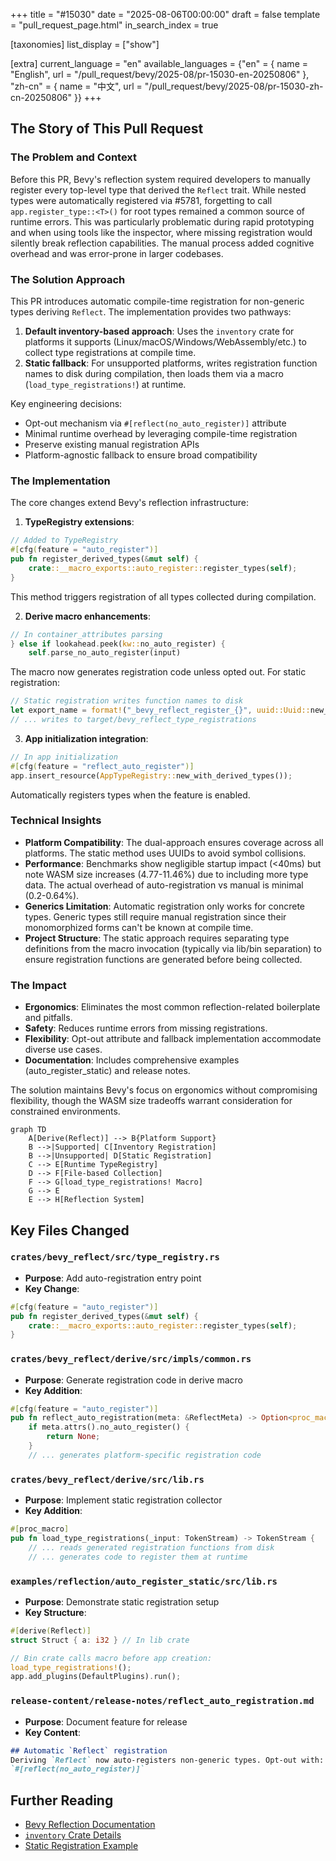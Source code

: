 +++
title = "#15030"
date = "2025-08-06T00:00:00"
draft = false
template = "pull_request_page.html"
in_search_index = true

[taxonomies]
list_display = ["show"]

[extra]
current_language = "en"
available_languages = {"en" = { name = "English", url = "/pull_request/bevy/2025-08/pr-15030-en-20250806" }, "zh-cn" = { name = "中文", url = "/pull_request/bevy/2025-08/pr-15030-zh-cn-20250806" }}
+++

## The Story of This Pull Request

### The Problem and Context
Before this PR, Bevy's reflection system required developers to manually register every top-level type that derived the `Reflect` trait. While nested types were automatically registered via #5781, forgetting to call `app.register_type::<T>()` for root types remained a common source of runtime errors. This was particularly problematic during rapid prototyping and when using tools like the inspector, where missing registration would silently break reflection capabilities. The manual process added cognitive overhead and was error-prone in larger codebases.

### The Solution Approach
This PR introduces automatic compile-time registration for non-generic types deriving `Reflect`. The implementation provides two pathways:
1. **Default inventory-based approach**: Uses the `inventory` crate for platforms it supports (Linux/macOS/Windows/WebAssembly/etc.) to collect type registrations at compile time.
2. **Static fallback**: For unsupported platforms, writes registration function names to disk during compilation, then loads them via a macro (`load_type_registrations!`) at runtime.

Key engineering decisions:
- Opt-out mechanism via `#[reflect(no_auto_register)]` attribute
- Minimal runtime overhead by leveraging compile-time registration
- Preserve existing manual registration APIs
- Platform-agnostic fallback to ensure broad compatibility

### The Implementation
The core changes extend Bevy's reflection infrastructure:

1. **TypeRegistry extensions**:
```rust
// Added to TypeRegistry
#[cfg(feature = "auto_register")]
pub fn register_derived_types(&mut self) {
    crate::__macro_exports::auto_register::register_types(self);
}
```
This method triggers registration of all types collected during compilation.

2. **Derive macro enhancements**:
```rust
// In container_attributes parsing
} else if lookahead.peek(kw::no_auto_register) {
    self.parse_no_auto_register(input)
```
The macro now generates registration code unless opted out. For static registration:
```rust
// Static registration writes function names to disk
let export_name = format!("_bevy_reflect_register_{}", uuid::Uuid::new_v4().as_u128());
// ... writes to target/bevy_reflect_type_registrations
```

3. **App initialization integration**:
```rust
// In app initialization
#[cfg(feature = "reflect_auto_register")]
app.insert_resource(AppTypeRegistry::new_with_derived_types());
```
Automatically registers types when the feature is enabled.

### Technical Insights
- **Platform Compatibility**: The dual-approach ensures coverage across all platforms. The static method uses UUIDs to avoid symbol collisions.
- **Performance**: Benchmarks show negligible startup impact (<40ms) but note WASM size increases (4.77-11.46%) due to including more type data. The actual overhead of auto-registration vs manual is minimal (0.2-0.64%).
- **Generics Limitation**: Automatic registration only works for concrete types. Generic types still require manual registration since their monomorphized forms can't be known at compile time.
- **Project Structure**: The static approach requires separating type definitions from the macro invocation (typically via lib/bin separation) to ensure registration functions are generated before being collected.

### The Impact
- **Ergonomics**: Eliminates the most common reflection-related boilerplate and pitfalls.
- **Safety**: Reduces runtime errors from missing registrations.
- **Flexibility**: Opt-out attribute and fallback implementation accommodate diverse use cases.
- **Documentation**: Includes comprehensive examples (auto_register_static) and release notes.

The solution maintains Bevy's focus on ergonomics without compromising flexibility, though the WASM size tradeoffs warrant consideration for constrained environments.

```mermaid
graph TD
    A[Derive(Reflect)] --> B{Platform Support}
    B -->|Supported| C[Inventory Registration]
    B -->|Unsupported| D[Static Registration]
    C --> E[Runtime TypeRegistry]
    D --> F[File-based Collection]
    F --> G[load_type_registrations! Macro]
    G --> E
    E --> H[Reflection System]
```

## Key Files Changed

### `crates/bevy_reflect/src/type_registry.rs`
- **Purpose**: Add auto-registration entry point
- **Key Change**:
```rust
#[cfg(feature = "auto_register")]
pub fn register_derived_types(&mut self) {
    crate::__macro_exports::auto_register::register_types(self);
}
```

### `crates/bevy_reflect/derive/src/impls/common.rs`
- **Purpose**: Generate registration code in derive macro
- **Key Addition**:
```rust
#[cfg(feature = "auto_register")]
pub fn reflect_auto_registration(meta: &ReflectMeta) -> Option<proc_macro2::TokenStream> {
    if meta.attrs().no_auto_register() {
        return None;
    }
    // ... generates platform-specific registration code
```

### `crates/bevy_reflect/derive/src/lib.rs`
- **Purpose**: Implement static registration collector
- **Key Addition**:
```rust
#[proc_macro]
pub fn load_type_registrations(_input: TokenStream) -> TokenStream {
    // ... reads generated registration functions from disk
    // ... generates code to register them at runtime
```

### `examples/reflection/auto_register_static/src/lib.rs`
- **Purpose**: Demonstrate static registration setup
- **Key Structure**:
```rust
#[derive(Reflect)]
struct Struct { a: i32 } // In lib crate

// Bin crate calls macro before app creation:
load_type_registrations!();
app.add_plugins(DefaultPlugins).run();
```

### `release-content/release-notes/reflect_auto_registration.md`
- **Purpose**: Document feature for release
- **Key Content**:
```markdown
## Automatic `Reflect` registration
Deriving `Reflect` now auto-registers non-generic types. Opt-out with:
`#[reflect(no_auto_register)]`
```

## Further Reading
- [Bevy Reflection Documentation](https://docs.rs/bevy/latest/bevy/reflect/index.html)
- [`inventory` Crate Details](https://github.com/dtolnay/inventory)
- [Static Registration Example](https://github.com/bevyengine/bevy/tree/main/examples/reflection/auto_register_static)